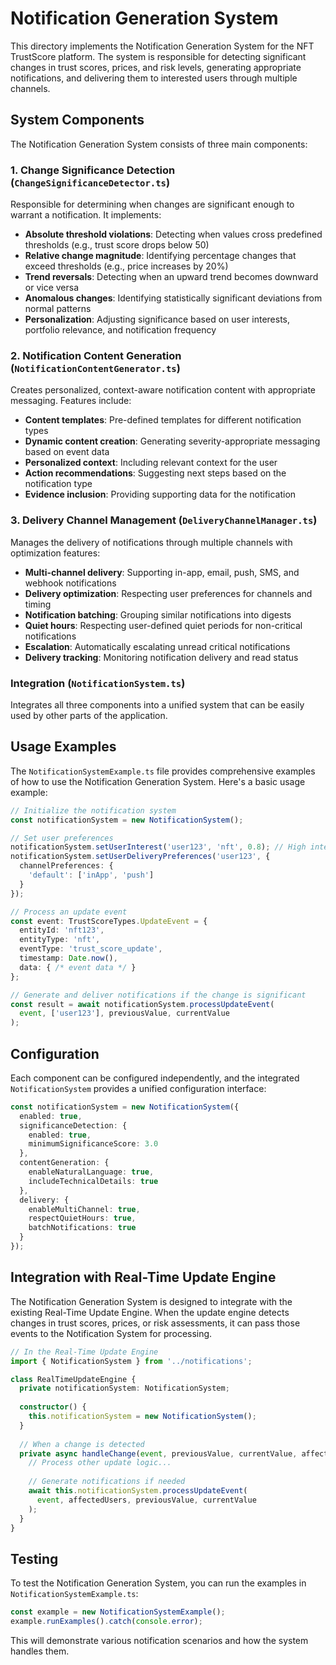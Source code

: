 # Notification Generation System

This directory implements the Notification Generation System for the NFT TrustScore platform. The system is responsible for detecting significant changes in trust scores, prices, and risk levels, generating appropriate notifications, and delivering them to interested users through multiple channels.

## System Components

The Notification Generation System consists of three main components:

### 1. Change Significance Detection (`ChangeSignificanceDetector.ts`)

Responsible for determining when changes are significant enough to warrant a notification. It implements:

- **Absolute threshold violations**: Detecting when values cross predefined thresholds (e.g., trust score drops below 50)
- **Relative change magnitude**: Identifying percentage changes that exceed thresholds (e.g., price increases by 20%)
- **Trend reversals**: Detecting when an upward trend becomes downward or vice versa
- **Anomalous changes**: Identifying statistically significant deviations from normal patterns
- **Personalization**: Adjusting significance based on user interests, portfolio relevance, and notification frequency

### 2. Notification Content Generation (`NotificationContentGenerator.ts`)

Creates personalized, context-aware notification content with appropriate messaging. Features include:

- **Content templates**: Pre-defined templates for different notification types
- **Dynamic content creation**: Generating severity-appropriate messaging based on event data
- **Personalized context**: Including relevant context for the user
- **Action recommendations**: Suggesting next steps based on the notification type
- **Evidence inclusion**: Providing supporting data for the notification

### 3. Delivery Channel Management (`DeliveryChannelManager.ts`)

Manages the delivery of notifications through multiple channels with optimization features:

- **Multi-channel delivery**: Supporting in-app, email, push, SMS, and webhook notifications
- **Delivery optimization**: Respecting user preferences for channels and timing
- **Notification batching**: Grouping similar notifications into digests
- **Quiet hours**: Respecting user-defined quiet periods for non-critical notifications
- **Escalation**: Automatically escalating unread critical notifications
- **Delivery tracking**: Monitoring notification delivery and read status

### Integration (`NotificationSystem.ts`)

Integrates all three components into a unified system that can be easily used by other parts of the application.

## Usage Examples

The `NotificationSystemExample.ts` file provides comprehensive examples of how to use the Notification Generation System. Here's a basic usage example:

```typescript
// Initialize the notification system
const notificationSystem = new NotificationSystem();

// Set user preferences
notificationSystem.setUserInterest('user123', 'nft', 0.8); // High interest in NFTs
notificationSystem.setUserDeliveryPreferences('user123', {
  channelPreferences: {
    'default': ['inApp', 'push']
  }
});

// Process an update event
const event: TrustScoreTypes.UpdateEvent = {
  entityId: 'nft123',
  entityType: 'nft',
  eventType: 'trust_score_update',
  timestamp: Date.now(),
  data: { /* event data */ }
};

// Generate and deliver notifications if the change is significant
const result = await notificationSystem.processUpdateEvent(
  event, ['user123'], previousValue, currentValue
);
```

## Configuration

Each component can be configured independently, and the integrated `NotificationSystem` provides a unified configuration interface:

```typescript
const notificationSystem = new NotificationSystem({
  enabled: true,
  significanceDetection: {
    enabled: true,
    minimumSignificanceScore: 3.0
  },
  contentGeneration: {
    enableNaturalLanguage: true,
    includeTechnicalDetails: true
  },
  delivery: {
    enableMultiChannel: true,
    respectQuietHours: true,
    batchNotifications: true
  }
});
```

## Integration with Real-Time Update Engine

The Notification Generation System is designed to integrate with the existing Real-Time Update Engine. When the update engine detects changes in trust scores, prices, or risk assessments, it can pass those events to the Notification System for processing.

```typescript
// In the Real-Time Update Engine
import { NotificationSystem } from '../notifications';

class RealTimeUpdateEngine {
  private notificationSystem: NotificationSystem;
  
  constructor() {
    this.notificationSystem = new NotificationSystem();
  }
  
  // When a change is detected
  private async handleChange(event, previousValue, currentValue, affectedUsers) {
    // Process other update logic...
    
    // Generate notifications if needed
    await this.notificationSystem.processUpdateEvent(
      event, affectedUsers, previousValue, currentValue
    );
  }
}
```

## Testing

To test the Notification Generation System, you can run the examples in `NotificationSystemExample.ts`:

```typescript
const example = new NotificationSystemExample();
example.runExamples().catch(console.error);
```

This will demonstrate various notification scenarios and how the system handles them.